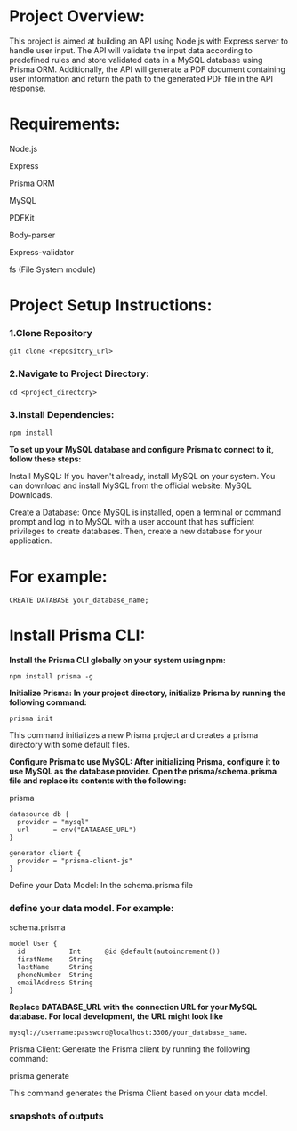 # Project Overview:

This project is aimed at building an API using Node.js with Express server to handle user input. The API will validate the input data according to predefined rules and store validated data in a MySQL database using Prisma ORM. Additionally, the API will generate a PDF document containing user information and return the path to the generated PDF file in the API response.

# Requirements:

Node.js

Express

Prisma ORM

MySQL

PDFKit

Body-parser

Express-validator

fs (File System module)


# Project Setup Instructions:
### 1.Clone Repository
```
git clone <repository_url>

```
### 2.Navigate to Project Directory:

`cd <project_directory>`

### 3.Install Dependencies:

`npm install`


**To set up your MySQL database and configure Prisma to connect to it, follow these steps:**

Install MySQL: If you haven't already, install MySQL on your system. You can download and install MySQL from the official website: MySQL Downloads.

Create a Database: Once MySQL is installed, open a terminal or command prompt and log in to MySQL with a user account that has sufficient privileges to create databases. Then, create a new database for your application.
# For example:
`CREATE DATABASE your_database_name;`

# Install Prisma CLI: 

**Install the Prisma CLI globally on your system using npm:**

`npm install prisma -g`

**Initialize Prisma: In your project directory, initialize Prisma by running the following command:**

`prisma init`

This command initializes a new Prisma project and creates a prisma directory with some default files.

**Configure Prisma to use MySQL: After initializing Prisma, configure it to use MySQL as the database provider. Open the prisma/schema.prisma file and replace its contents with the following:**

prisma

```
datasource db {
  provider = "mysql"
  url      = env("DATABASE_URL")
}

generator client {
  provider = "prisma-client-js"
}
```

Define your Data Model: In the schema.prisma file
### define your data model. For example:
schema.prisma

```
model User {
  id           Int      @id @default(autoincrement())
  firstName    String
  lastName     String
  phoneNumber  String
  emailAddress String
}
```


**Replace DATABASE_URL with the connection URL for your MySQL database. For local development, the URL might look like**

`mysql://username:password@localhost:3306/your_database_name.`


Prisma Client: Generate the Prisma client by running the following command:

prisma generate

This command generates the Prisma Client based on your data model.

### snapshots of outputs


